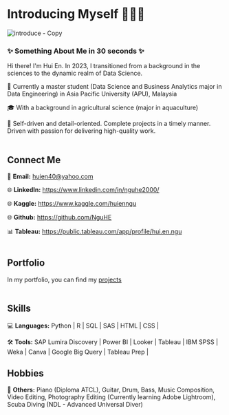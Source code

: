 # Introducing Myself 🙋🏻‍♀️
![introduce - Copy](https://github.com/NguHE/profile/assets/125574265/3ea3705c-e0a4-4c7a-b3d9-eab51c6dcdd5)

### ✨ Something About Me in 30 seconds ✨

Hi there! I'm Hui En. In 2023, I transitioned from a background in the sciences to the dynamic realm of Data Science.

🏫 Currently a master student (Data Science and Business Analytics major in Data Engineering) in Asia Pacific University (APU), Malaysia

🎓 With a background in agricultural science (major in aquaculture)

👩 Self-driven and detail-oriented. Complete projects in a timely manner. Driven with passion for delivering high-quality work.
<br></br>
## Connect Me
📩 **Email:** huien40@yahoo.com

🌐 **LinkedIn:** https://www.linkedin.com/in/nguhe2000/

🌐 **Kaggle:** https://www.kaggle.com/huienngu

🌐 **Github:** https://github.com/NguHE

📊 **Tableau:** https://public.tableau.com/app/profile/hui.en.ngu
<br></br>
## Portfolio
In my portfolio, you can find my [projects](https://nguhe.notion.site/Ngu-Hui-En-4217096a7af1496eb0c891cd0332f914?pvs=4)
<br></br>
## Skills
💻 **Languages:** Python | R | SQL | SAS | HTML | CSS | 

🛠️ **Tools:** SAP Lumira Discovery | Power BI | Looker | Tableau | 
IBM SPSS | Weka | Canva | Google Big Query | Tableau Prep |

## Hobbies
🔧 **Others:** Piano (Diploma ATCL), Guitar, Drum, Bass, Music Composition, Video Editing, Photography Editing (Currently learning Adobe Lightroom), Scuba Diving (NDL - Advanced Universal Diver)
